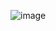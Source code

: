 ![image]([https://github.com/freekmurze/artempogor/blob/master/dino.gif](https://storage.googleapis.com/gweb-uniblog-publish-prod/original_images/Social_dino-with-hat.gif))
